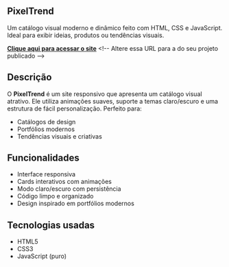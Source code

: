 ## PixelTrend

Um catálogo visual moderno e dinâmico feito com HTML, CSS e JavaScript. Ideal para exibir ideias, produtos ou tendências visuais.

[ **Clique aqui para acessar o site**]([https://edusasaki.github.io/pixeltrend](https://edusasaki.github.io/Pixeltrend-catalog/)) <!-- Altere essa URL para a do seu projeto publicado -->

##  Descrição

O **PixelTrend** é um site responsivo que apresenta um catálogo visual atrativo. Ele utiliza animações suaves, suporte a temas claro/escuro e uma estrutura de fácil personalização. Perfeito para:

- Catálogos de design
- Portfólios modernos
- Tendências visuais e criativas

## Funcionalidades

- Interface responsiva
- Cards interativos com animações
- Modo claro/escuro com persistência
- Código limpo e organizado
- Design inspirado em portfólios modernos

## Tecnologias usadas

- HTML5
- CSS3
- JavaScript (puro)

